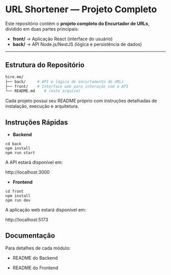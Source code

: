 # URL Shortener — Projeto Completo

Este repositório contém o **projeto completo do Encurtador de URLs**, dividido em duas partes principais:

- **front/** → Aplicação React (interface do usuário)
- **back/** → API Node.js/NestJS (lógica e persistência de dados)

---

## Estrutura do Repositório

```bash
hire.me/
├── back/     # API e lógica de encurtamento de URLs
├── front/    # Interface web para interação com a API
└── README.md    # (este arquivo)
```

Cada projeto possui seu README próprio com instruções detalhadas de instalação, execução e arquitetura.

## Instruções Rápidas

- **Backend**

```
cd back
npm install
npm run start
```

A API estará disponível em:

http://localhost:3000

- **Frontend**

```
cd front
npm install
npm run dev
```

A aplicação web estará disponível em:

http://localhost:5173

## Documentação

Para detalhes de cada módulo:

- README do Backend

- README do Frontend
